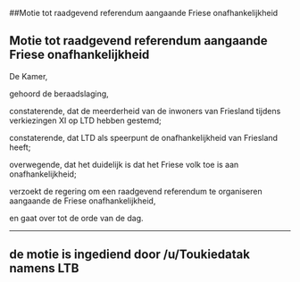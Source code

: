 ##Motie tot raadgevend referendum aangaande Friese onafhankelijkheid 
 
Motie tot raadgevend referendum aangaande Friese onafhankelijkheid
---
De Kamer,

gehoord de beraadslaging,

constaterende, dat de meerderheid van de inwoners van Friesland tijdens verkiezingen XI op LTD hebben gestemd;

constaterende, dat LTD als speerpunt de onafhankelijkheid van Friesland heeft;

overwegende, dat het duidelijk is dat het Friese volk toe is aan onafhankelijkheid;

verzoekt de regering om een raadgevend referendum te organiseren aangaande de Friese onafhankelijkheid,

en gaat over tot de orde van de dag.

---
de motie is ingediend door /u/Toukiedatak namens LTB
---